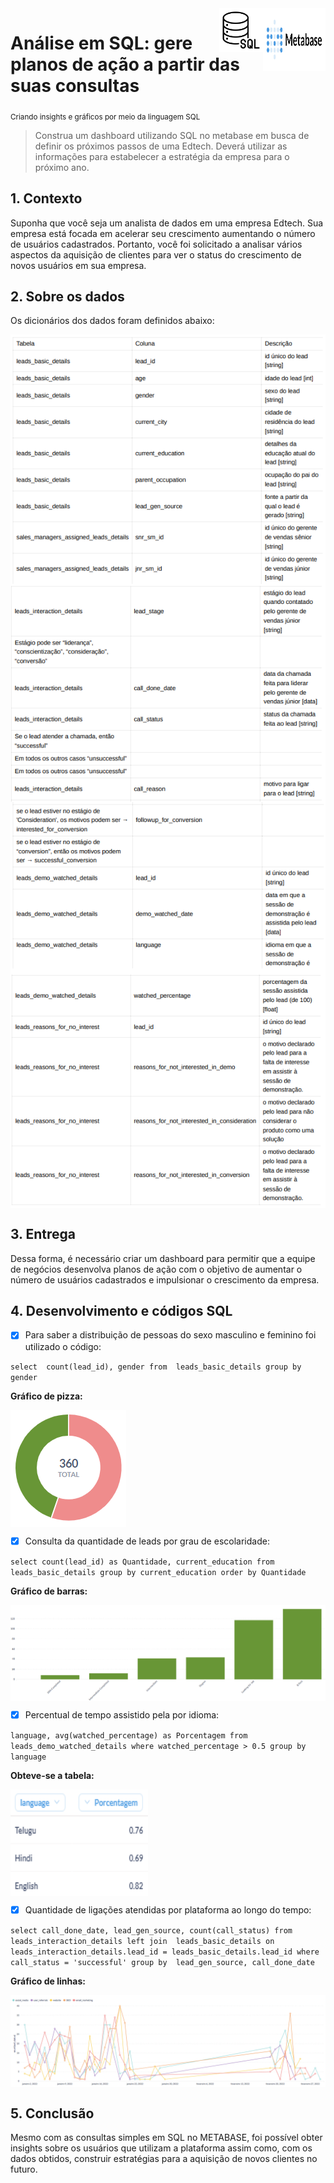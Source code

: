 <img align="right" width="100" height="100" src="images/icon_metabase.png"/>

<img align="right" width="70" height="70" src="images/icon_sql.png"/>

# Análise em SQL: gere planos de ação a partir das suas consultas
<sub> Criando insights e gráficos por meio da linguagem SQL </sub>

> Construa um dashboard utilizando SQL no metabase em busca de definir os próximos passos de uma Edtech. Deverá utilizar as informações para estabelecer a estratégia da empresa para o próximo ano.

## 1. Contexto

Suponha que você seja um analista de dados em uma empresa Edtech. Sua empresa está focada
em acelerar seu crescimento aumentando o número de usuários cadastrados.
Portanto, você foi solicitado a analisar vários aspectos da aquisição de clientes para ver o status
do crescimento de novos usuários em sua empresa.

## 2. Sobre os dados
Os dicionários dos dados foram definidos abaixo:

<img align="center" src="images/sql_1.png"/>

<img align="center" src="images/sql_2.png"/>

<img align="center" src="images/sql_3.png"/>

<img align="center" src="images/sql_4.png"/>

## 3. Entrega
Dessa forma, é necessário criar um dashboard para permitir que a equipe de
negócios desenvolva planos de ação com o objetivo de aumentar o número de usuários
cadastrados e impulsionar o crescimento da empresa.

## 4. Desenvolvimento e códigos SQL

- [x] Para saber a distribuição de pessoas do sexo masculino e feminino foi utilizado o código:

`select 
count(lead_id), gender
from 
leads_basic_details
group by 
gender`

**Gráfico de pizza:**

<img align="center" src="images/pizza_1.png"/>

- [x] Consulta da quantidade de leads por grau de escolaridade:

`select count(lead_id) as Quantidade, current_education
from leads_basic_details
group by current_education
order by Quantidade`

**Gráfico de barras:**
<br>

<img align="center" src="images/graph_1.png"/>

- [x] Percentual de tempo assistido pela por idioma:

`language, avg(watched_percentage) as Porcentagem
from leads_demo_watched_details
where watched_percentage > 0.5
group by language`

**Obteve-se a tabela:**
<br>

<img align="center" width="220" height="170" src="images/language_1.png"/>
<br>

- [x] Quantidade de ligações atendidas por plataforma ao longo do tempo:

`select call_done_date, lead_gen_source, count(call_status)
from leads_interaction_details
left join 
leads_basic_details on leads_interaction_details.lead_id = leads_basic_details.lead_id
where 
call_status = 'successful'
group by 
lead_gen_source, call_done_date`

**Gráfico de linhas:**

<img align="center" src="images/ligacoes_1.png"/>

<br>

## 5. Conclusão

Mesmo com as consultas simples em SQL no METABASE, foi possível obter insights sobre os usuários que utilizam a plataforma assim como, com os dados obtidos, construir estratégias para a aquisição de novos clientes no futuro. 
